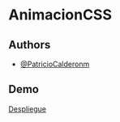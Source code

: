 # AnimacionCSS

## Authors

- [@PatricioCalderonm](https://github.com/Estirp3)


## Demo

[Despliegue](https://estirp3.github.io/AnimacionCSS/indext.html)

